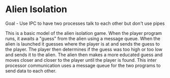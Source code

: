 # Alien Isolation

Goal - Use IPC to have two processes talk to each other but don't use pipes

This is a basic model of the alien isolation game. When the player program runs, it awaits a "guess" from the alien using a message queue. When the alien is launched it guesses where the player is at and sends the guess to the player. The player then
determines if the guess was too high or too low and sends it to the alien. The alien then makes a more educated guess and
moves closer and closer to the player until the player is found. This inter processor communication uses a message queue
for the two programs to send data to each other.
